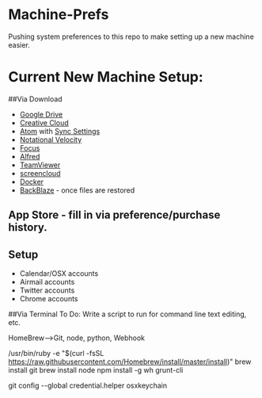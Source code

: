 # Machine-Prefs
Pushing system preferences to this repo to make setting up a new machine easier.

# Current New Machine Setup:
##Via Download
* [Google Drive](https://www.google.com/drive/download/)
* [Creative Cloud](https://www.adobe.com/creativecloud/desktop-app.html)
* [Atom](https://atom.io/) with [Sync Settings](http://atom.io/packages/sync-settings)
* [Notational Velocity](http://notational.net/)
* [Focus](https://heyfocus.com/)
* [Alfred](https://www.alfredapp.com/)
* [TeamViewer](https://www.teamviewer.com/en/)
* [screencloud](https://screencloud.net/)
* [Docker](https://docs.docker.com/docker-for-mac/)
* [BackBlaze](https://www.backblaze.com/) - once files are restored


## App Store - fill in via preference/purchase history.

## Setup
* Calendar/OSX accounts
* Airmail accounts
* Twitter accounts
* Chrome accounts

##Via Terminal
To Do: Write a script to run for command line text editing, etc.

HomeBrew—>Git, node, python, Webhook

/usr/bin/ruby -e "$(curl -fsSL https://raw.githubusercontent.com/Homebrew/install/master/install)"
brew install git
brew install node
npm install -g wh grunt-cli

git config --global credential.helper osxkeychain
